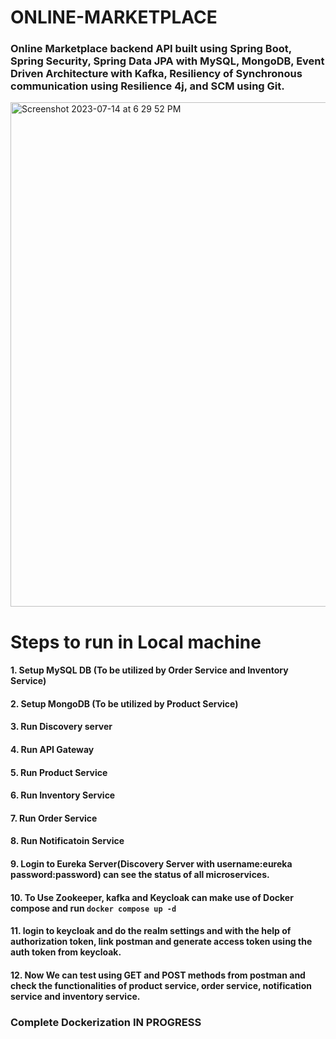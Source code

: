 # ONLINE-MARKETPLACE
### Online Marketplace backend API built using Spring Boot, Spring Security, Spring Data JPA with MySQL, MongoDB, Event Driven Architecture with Kafka, Resiliency of Synchronous communication using Resilience 4j, and SCM using Git. 

<img width="807" alt="Screenshot 2023-07-14 at 6 29 52 PM" src="https://gi![Uploading Screenshot 2023-07-14 at 6.29.52 PM.png…]()
thub.com/amoghabn/online-marketplace/assets/112653296/4514a76b-8239-488c-a649-e1eea7965194">

# Steps to run in Local machine
#### 1. Setup MySQL DB (To be utilized by Order Service and Inventory Service)
#### 2. Setup MongoDB (To be utilized by Product Service)
#### 3. Run Discovery server
#### 4. Run API Gateway
#### 5. Run Product Service
#### 6. Run Inventory Service
#### 7. Run Order Service
#### 8. Run Notificatoin Service 
#### 9. Login to Eureka Server(Discovery Server with username:eureka password:password) can see the status of all microservices.
#### 10. To Use Zookeeper, kafka and Keycloak can make use of Docker compose and run `docker compose up -d`
#### 11. login to keycloak and do the realm settings and with the help of authorization token, link postman and generate access token using the auth token from keycloak. 
#### 12. Now We can test using GET and POST methods from postman and check the functionalities of product service, order service, notification service and inventory service.

### Complete Dockerization IN PROGRESS

